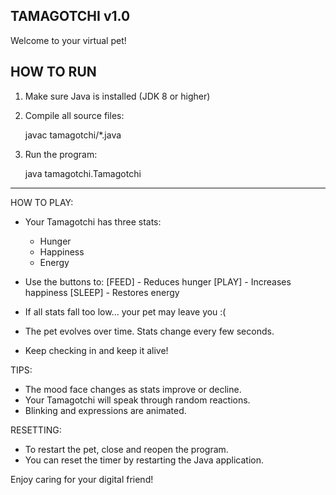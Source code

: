 
TAMAGOTCHI v1.0
---------------

Welcome to your virtual pet!

HOW TO RUN
----------

1. Make sure Java is installed (JDK 8 or higher)
2. Compile all source files:

   javac tamagotchi/*.java

3. Run the program:

   java tamagotchi.Tamagotchi

---

HOW TO PLAY:
- Your Tamagotchi has three stats:
  - Hunger
  - Happiness
  - Energy

- Use the buttons to:
  [FEED]   - Reduces hunger
  [PLAY]   - Increases happiness
  [SLEEP]  - Restores energy

- If all stats fall too low... your pet may leave you :(

- The pet evolves over time. Stats change every few seconds.
- Keep checking in and keep it alive!

TIPS:
- The mood face changes as stats improve or decline.
- Your Tamagotchi will speak through random reactions.
- Blinking and expressions are animated.

RESETTING:
- To restart the pet, close and reopen the program.
- You can reset the timer by restarting the Java application.

Enjoy caring for your digital friend!
